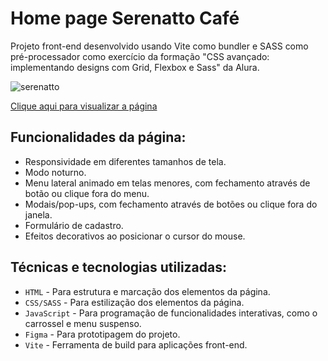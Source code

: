 # Home page Serenatto Café

Projeto front-end desenvolvido usando Vite como bundler e SASS como pré-processador como exercício da formação "CSS avançado: implementando designs com Grid, Flexbox e Sass" da Alura.

![serenatto](https://github.com/user-attachments/assets/8381f35e-fb70-4380-9412-9e91f5652672)

[Clique aqui para visualizar a página](https://thyagoramon.github.io/serenatto/)

## Funcionalidades da página:
- Responsividade em diferentes tamanhos de tela.
- Modo noturno.
- Menu lateral animado em telas menores, com fechamento através de botão ou clique fora do menu.
- Modais/pop-ups, com fechamento através de botões ou clique fora do janela.
- Formulário de cadastro.
- Efeitos decorativos ao posicionar o cursor do mouse.

## Técnicas e tecnologias utilizadas:
- `HTML` - Para estrutura e marcação dos elementos da página.
- `CSS/SASS` - Para estilização dos elementos da página.
- `JavaScript` - Para programação de funcionalidades interativas, como o carrossel e menu suspenso.
- `Figma` - Para prototipagem do projeto.
- `Vite` - Ferramenta de build para aplicações front-end.
